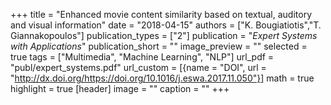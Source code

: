 +++
title = "Enhanced movie content similarity based on textual, auditory and visual information"
date = "2018-04-15"
authors = ["K. Bougiatiotis","T. Giannakopoulos"]
publication_types = ["2"]
publication = "_Expert Systems with Applications_"
publication_short = ""
image_preview = ""
selected = true
tags = ["Multimedia", "Machine Learning", "NLP"]
url_pdf = "publ/expert_systems.pdf"
url_custom = [{name = "DOI", url = "http://dx.doi.org/https://doi.org/10.1016/j.eswa.2017.11.050"}]
math = true
highlight = true
[header]
image = ""
caption = ""
+++

